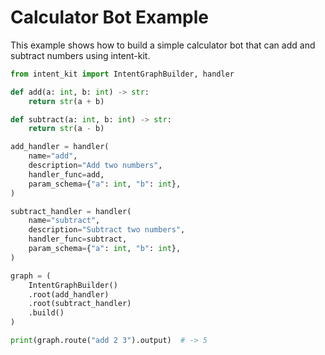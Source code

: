 # Calculator Bot Example

This example shows how to build a simple calculator bot that can add and subtract numbers using intent-kit.

```python
from intent_kit import IntentGraphBuilder, handler

def add(a: int, b: int) -> str:
    return str(a + b)

def subtract(a: int, b: int) -> str:
    return str(a - b)

add_handler = handler(
    name="add",
    description="Add two numbers",
    handler_func=add,
    param_schema={"a": int, "b": int},
)

subtract_handler = handler(
    name="subtract",
    description="Subtract two numbers",
    handler_func=subtract,
    param_schema={"a": int, "b": int},
)

graph = (
    IntentGraphBuilder()
    .root(add_handler)
    .root(subtract_handler)
    .build()
)

print(graph.route("add 2 3").output)  # -> 5
```